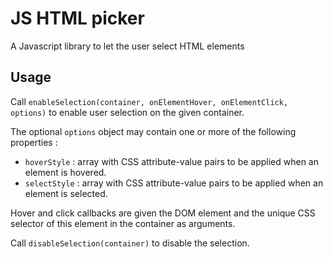 # JS HTML picker
A Javascript library to let the user select HTML elements

## Usage

Call `enableSelection(container, onElementHover, onElementClick, options)` to enable user selection on the given container.

The optional `options` object may contain one or more of the following properties :
 - `hoverStyle` : array with CSS attribute-value pairs to be applied when an element is hovered.
 - `selectStyle` : array with CSS attribute-value pairs to be applied when an element is selected.


Hover and click callbacks are given the DOM element and the unique CSS selector of this element in the container as arguments.

Call `disableSelection(container)` to disable the selection.
